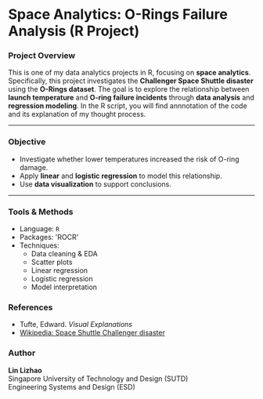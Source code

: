 # Space Analytics: O-Rings Failure Analysis (R Project)

### Project Overview

This is one of my data analytics projects in R, focusing on **space analytics**.  
Specifically, this project investigates the **Challenger Space Shuttle disaster** using the **O-Rings dataset**. The goal is to explore the relationship between **launch temperature** and **O-ring failure incidents** through **data analysis** and **regression modeling**.
In the R script, you will find annnotation of the code and its explanation of my thought process.

---

###  Objective

- Investigate whether lower temperatures increased the risk of O-ring damage.
- Apply **linear** and **logistic regression** to model this relationship.
- Use **data visualization** to support conclusions.

---

### Tools & Methods

- Language: `R`
- Packages: 'ROCR'
- Techniques:
  - Data cleaning & EDA
  - Scatter plots
  - Linear regression
  - Logistic regression
  - Model interpretation



### References

- Tufte, Edward. *Visual Explanations*
- [Wikipedia: Space Shuttle Challenger disaster](https://en.wikipedia.org/wiki/Space_Shuttle_Challenger_disaster)

### Author

**Lin Lizhao**  
Singapore University of Technology and Design (SUTD)  
Engineering Systems and Design (ESD)
